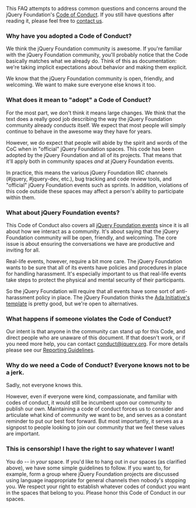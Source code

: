 <script>{
	"title": "jQuery Foundation Code of Conduct - FAQ",
	"pageTemplate": "page-conduct.php"
}</script>

This FAQ attempts to address common questions and concerns around the jQuery Foundation's [Code of Conduct](/conduct/). If you still have questions after reading it, please feel free to [contact us](mailto:conduct@jquery.org).

### Why have you adopted a Code of Conduct?

We think the jQuery Foundation community is awesome. If you're familiar with the jQuery Foundation community, you'll probably notice that the Code basically matches what we already do. Think of this as documentation: we're taking implicit expectations about behavior and making them explicit.

We know that the jQuery Foundation community is open, friendly, and welcoming. We want to make sure everyone else knows it too.

### What does it mean to "adopt" a Code of Conduct?

For the most part, we don't think it means large changes. We think that the text does a really good job describing the way the jQuery Foundation community already conducts itself. We expect that most people will simply continue to behave in the awesome way they have for years.

However, we do expect that people will abide by the spirit and words of the CoC when in "official" jQuery Foundation spaces. This code has been adopted by the jQuery Foundation and all of its projects. That means that it'll apply both in community spaces _and_ at jQuery Foundation events.

In practice, this means the various jQuery Foundation IRC channels (#jquery, #jquery-dev, etc.), bug tracking and code review tools, and "official" jQuery Foundation events such as sprints. In addition, violations of this code outside these spaces may affect a person's ability to participate within them.

### What about jQuery Foundation events?

This Code of Conduct also covers all [jQuery Foundation events](http://events.jquery.org/) since it is all about how we interact as a community. It's about saying that the jQuery Foundation community will be open, friendly, and welcoming. The core issue is about ensuring the conversations we have are productive and inviting for all.

Real-life events, however, require a bit more care. The jQuery Foundation wants to be sure that all of its events have policies and procedures in place for handling harassment. It's especially important to us that real-life events take steps to protect the physical and mental security of their participants.

So the jQuery Foundation will require that all events have some sort of anti-harassment policy in place. The jQuery Foundation thinks the [Ada Initiative's template](http://geekfeminism.wikia.com/wiki/Conference_anti-harassment/Policy) is pretty good, but we're open to alternatives.

### What happens if someone violates the Code of Conduct?

Our intent is that anyone in the community can stand up for this Code, and direct people who are unaware of this document. If that doesn't work, or if you need more help, you can contact [conduct@jquery.org](mailto:conduct@jquery.org). For more details please see our [Reporting Guidelines](/conduct/reporting/).

### Why do we need a Code of Conduct? Everyone knows not to be a jerk.

Sadly, not everyone knows this.

However, even if everyone were kind, compassionate, and familiar with codes of conduct, it would still be incumbent upon our community to publish our own. Maintaining a code of conduct forces us to consider and articulate what kind of community we want to be, and serves as a constant reminder to put our best foot forward. But most importantly, it serves as a signpost to people looking to join our community that we feel these values are important.

### This is censorship! I have the right to say whatever I want!

You do -- in _your_ space. If you'd like to hang out in _our_ spaces (as clarified above), we have some simple guidelines to follow. If you want to, for example, form a group where jQuery Foundation projects are discussed using language inappropriate for general channels then nobody's stopping you. We respect your right to establish whatever codes of conduct you want in the spaces that belong to you. Please honor this Code of Conduct in our spaces.
